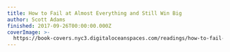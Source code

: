 ```yaml
---
title: How to Fail at Almost Everything and Still Win Big
author: Scott Adams
finished: 2017-09-26T00:00:00.000Z
coverImage: >-
  https://book-covers.nyc3.digitaloceanspaces.com/readings/how-to-fail-at-almost-everything-and-still-win-big-01.jpg
---
```


